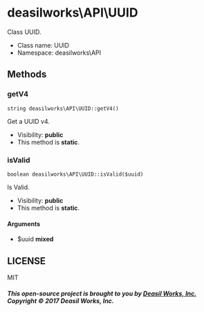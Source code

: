 deasilworks\API\UUID
===============

Class UUID.




* Class name: UUID
* Namespace: deasilworks\API







Methods
-------


### getV4

    string deasilworks\API\UUID::getV4()

Get a UUID v4.



* Visibility: **public**
* This method is **static**.




### isValid

    boolean deasilworks\API\UUID::isValid($uuid)

Is Valid.



* Visibility: **public**
* This method is **static**.


#### Arguments
* $uuid **mixed**



## LICENSE

MIT

##### This open-source project is brought to you by [Deasil Works, Inc.](http://deasil.works/) Copyright &copy; 2017 Deasil Works, Inc.